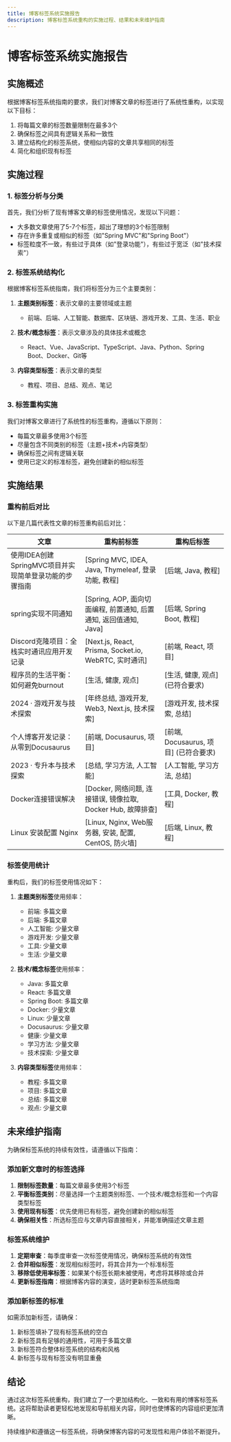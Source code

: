 ```yaml
---
title: 博客标签系统实施报告
description: 博客标签系统重构的实施过程、结果和未来维护指南
---
```


# 博客标签系统实施报告

## 实施概述

根据博客标签系统指南的要求，我们对博客文章的标签进行了系统性重构，以实现以下目标：

1. 将每篇文章的标签数量限制在最多3个
2. 确保标签之间具有逻辑关系和一致性
3. 建立结构化的标签系统，使相似内容的文章共享相同的标签
4. 简化和组织现有标签

## 实施过程

### 1. 标签分析与分类

首先，我们分析了现有博客文章的标签使用情况，发现以下问题：

- 大多数文章使用了5-7个标签，超出了理想的3个标签限制
- 存在许多重复或相似的标签（如"Spring MVC"和"Spring Boot"）
- 标签粒度不一致，有些过于具体（如"登录功能"），有些过于宽泛（如"技术探索"）

### 2. 标签系统结构化

根据博客标签系统指南，我们将标签分为三个主要类别：

1. **主题类别标签**：表示文章的主要领域或主题
   - 前端、后端、人工智能、数据库、区块链、游戏开发、工具、生活、职业

2. **技术/概念标签**：表示文章涉及的具体技术或概念
   - React、Vue、JavaScript、TypeScript、Java、Python、Spring Boot、Docker、Git等

3. **内容类型标签**：表示文章的类型
   - 教程、项目、总结、观点、笔记

### 3. 标签重构实施

我们对博客文章进行了系统性的标签重构，遵循以下原则：

- 每篇文章最多使用3个标签
- 尽量包含不同类别的标签（主题+技术+内容类型）
- 确保标签之间有逻辑关联
- 使用已定义的标准标签，避免创建新的相似标签

## 实施结果

### 重构前后对比

以下是几篇代表性文章的标签重构前后对比：

| 文章 | 重构前标签 | 重构后标签 |
|------|------------|------------|
| 使用IDEA创建SpringMVC项目并实现简单登录功能的步骤指南 | [Spring MVC, IDEA, Java, Thymeleaf, 登录功能, 教程] | [后端, Java, 教程] |
| spring实现不同通知 | [Spring, AOP, 面向切面编程, 前置通知, 后置通知, 返回值通知, Java] | [后端, Spring Boot, 教程] |
| Discord克隆项目：全栈实时通讯应用开发记录 | [Next.js, React, Prisma, Socket.io, WebRTC, 实时通讯] | [前端, React, 项目] |
| 程序员的生活平衡：如何避免burnout | [生活, 健康, 观点] | [生活, 健康, 观点] (已符合要求) |
| 2024 · 游戏开发与技术探索 | [年终总结, 游戏开发, Web3, Next.js, 技术探索] | [游戏开发, 技术探索, 总结] |
| 个人博客开发记录：从零到Docusaurus | [前端, Docusaurus, 项目] | [前端, Docusaurus, 项目] (已符合要求) |
| 2023 · 专升本与技术探索 | [总结, 学习方法, 人工智能] | [人工智能, 学习方法, 总结] |
| Docker连接错误解决 | [Docker, 网络问题, 连接错误, 镜像拉取, Docker Hub, 故障排查] | [工具, Docker, 教程] |
| Linux 安装配置 Nginx | [Linux, Nginx, Web服务器, 安装, 配置, CentOS, 防火墙] | [后端, Linux, 教程] |

### 标签使用统计

重构后，我们的标签使用情况如下：

1. **主题类别标签**使用频率：
   - 前端: 多篇文章
   - 后端: 多篇文章
   - 人工智能: 少量文章
   - 游戏开发: 少量文章
   - 工具: 少量文章
   - 生活: 少量文章

2. **技术/概念标签**使用频率：
   - Java: 多篇文章
   - React: 多篇文章
   - Spring Boot: 多篇文章
   - Docker: 少量文章
   - Linux: 少量文章
   - Docusaurus: 少量文章
   - 健康: 少量文章
   - 学习方法: 少量文章
   - 技术探索: 少量文章

3. **内容类型标签**使用频率：
   - 教程: 多篇文章
   - 项目: 多篇文章
   - 总结: 多篇文章
   - 观点: 少量文章

## 未来维护指南

为确保标签系统的持续有效性，请遵循以下指南：

### 添加新文章时的标签选择

1. **限制标签数量**：每篇文章最多使用3个标签
2. **平衡标签类别**：尽量选择一个主题类别标签、一个技术/概念标签和一个内容类型标签
3. **使用现有标签**：优先使用已有标签，避免创建新的相似标签
4. **确保相关性**：所选标签应与文章内容直接相关，并能准确描述文章主题

### 标签系统维护

1. **定期审查**：每季度审查一次标签使用情况，确保标签系统的有效性
2. **合并相似标签**：发现相似标签时，将其合并为一个标准标签
3. **移除低使用率标签**：如果某个标签长期未被使用，考虑将其移除或合并
4. **更新标签指南**：根据博客内容的演变，适时更新标签系统指南

### 添加新标签的标准

如需添加新标签，请确保：

1. 新标签填补了现有标签系统的空白
2. 新标签具有足够的通用性，可用于多篇文章
3. 新标签符合整体标签系统的结构和风格
4. 新标签与现有标签没有明显重叠

## 结论

通过这次标签系统重构，我们建立了一个更加结构化、一致和有用的博客标签系统。这将帮助读者更轻松地发现和导航相关内容，同时也使博客的内容组织更加清晰。

持续维护和遵循这一标签系统，将确保博客内容的可发现性和用户体验不断提升。
